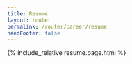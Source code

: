 ```yaml
---
title: Resume
layout: router
permalink: /router/career/resume
needFooter: false
---
```


<style>
  {% include_relative resume.page.css %}
</style>

{% include_relative resume.page.html %}
